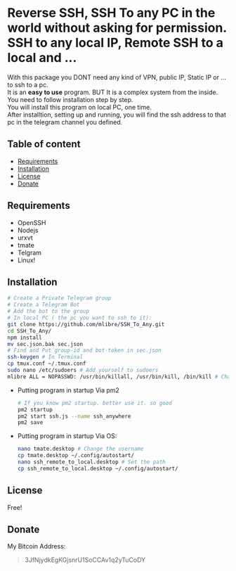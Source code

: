 # Reverse SSH, SSH To any PC in the world without asking for permission. SSH to any local IP, Remote SSH to a local and ...
With this package you DONT need any kind of VPN, public IP, Static IP or ... to ssh to a pc.  
It is an **easy to use** program. BUT It is a complex system from the inside.
You need to follow installation step by step.  
You will install this program on local PC, one time.  
After installtion, setting up and running, you will find the ssh address to that pc in the telegram channel you defined.

## Table of content
+ [Requirements](#requirements)
+ [Installation](#installation)
+ [License](#license)
+ [Donate](#donate)

## Requirements
+ OpenSSH
+ Nodejs
+ urxvt
+ tmate
+ Telgram
+ Linux!

## Installation
~~~bash
# Create a Private Telegram group
# Create a Telegram Bot
# Add the bot to the group
# In local PC ( the pc you want to ssh to it):
git clone https://github.com/mlibre/SSH_To_Any.git
cd SSH_To_Any/
npm install
mv sec.json.bak sec.json
# Find and Put group-id and bot-token in sec.json
ssh-keygen # In Terminal
cp tmux.conf ~/.tmux.conf
sudo nano /etc/sudoers # Add yourself to sudoers
mlibre ALL = NOPASSWD: /usr/bin/killall, /usr/bin/kill, /bin/kill # Change mlibre to your username
~~~
* Putting program in startup Via pm2
	~~~bash
	# If you know pm2 startup. better use it. so good
	pm2 startup
	pm2 start ssh.js --name ssh_anywhere
	pm2 save
	~~~

* Putting program in startup Via OS:
	~~~bash
	nano tmate.desktop # Change the username
	cp tmate.desktop ~/.config/autostart/
	nano ssh_remote_to_local.desktop # Set the path
	cp ssh_remote_to_local.desktop ~/.config/autostart/
	~~~
## License
Free!

## Donate
My Bitcoin Address:
> 3JfNjydkEgKGjsnrU1SoCCAv1q2yTuCoDY